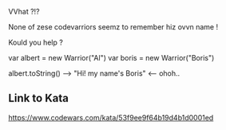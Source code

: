 VVhat ?!?

None of zese codevarriors seemz to remember hiz ovvn name !

Kould you help ?

var albert = new Warrior("Al")
var boris  = new Warrior("Boris")

albert.toString() --> "Hi! my name's Boris" <-- ohoh..

## Link to Kata
https://www.codewars.com/kata/53f9ee9f64b19d4b1d0001ed